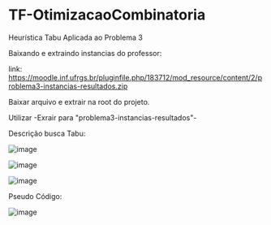 # TF-OtimizacaoCombinatoria
Heurística Tabu Aplicada ao Problema 3

Baixando e extraindo instancias do professor:

link: https://moodle.inf.ufrgs.br/pluginfile.php/183712/mod_resource/content/2/problema3-instancias-resultados.zip

Baixar arquivo e extrair na root do projeto.

Utilizar -Exrair para "problema3-instancias-resultados\"-


Descrição busca Tabu:



![image](https://user-images.githubusercontent.com/57137727/192568881-5b6ded86-ea04-4015-ae59-2523f8e7bf65.png)

![image](https://user-images.githubusercontent.com/57137727/192568952-1ef286f1-4cf9-4dde-93be-13aaf5557e98.png)

![image](https://user-images.githubusercontent.com/57137727/192569015-fe3e5abb-45a1-4d8b-8e13-d03ea192eb8c.png)








Pseudo Código:



![image](https://user-images.githubusercontent.com/57137727/192568681-9d9244e0-cd7f-4f2c-a0db-f30026a3091e.png)


